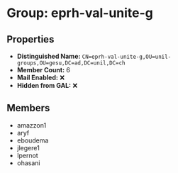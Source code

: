 # Group: eprh-val-unite-g

## Properties

- **Distinguished Name:** `CN=eprh-val-unite-g,OU=unil-groups,OU=gesu,DC=ad,DC=unil,DC=ch`
- **Member Count:** 6
- **Mail Enabled:** ❌
- **Hidden from GAL:** ❌

## Members

- amazzon1
- aryf
- eboudema
- jlegere1
- lpernot
- ohasani

